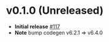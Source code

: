 # v0.1.0 (Unreleased)

* **Initial release** [#117](https://github.com/patrickcping/pingone-go-sdk-v2/pull/117)
* **Note** bump codegen v6.2.1 => v6.4.0
